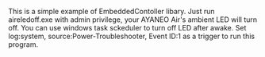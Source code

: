 This is a simple example of EmbeddedContoller libary.
Just run aireledoff.exe with admin privilege, your AYANEO Air's ambient LED will turn off.
You can use windows task sckeduler to turn off LED after awake.
Set log:system, source:Power-Troubleshooter, Event ID:1 as a trigger to run this program.